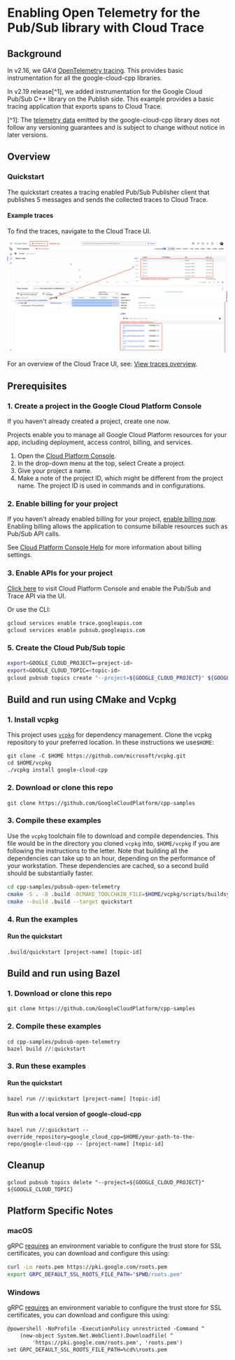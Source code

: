 # Enabling Open Telemetry for the Pub/Sub library with Cloud Trace

## Background

In v2.16, we GA'd
[OpenTelemetry tracing](https://github.com/googleapis/google-cloud-cpp/releases/tag/v2.16.0).
This provides basic instrumentation for all the google-cloud-cpp libraries.

In v2.19 release\[^1\], we added instrumentation for the Google Cloud Pub/Sub
C++ library on the Publish side. This example provides a basic tracing
application that exports spans to Cloud Trace.

\[^1\]: The
[telemetry data](https://github.com/googleapis/google-cloud-cpp/blob/main/doc/public-api.md#telemetry-data)
emitted by the google-cloud-cpp library does not follow any versioning
guarantees and is subject to change without notice in later versions.

## Overview

### Quickstart

The quickstart creates a tracing enabled Pub/Sub Publisher client that publishes
5 messages and sends the collected traces to Cloud Trace.

#### Example traces

To find the traces, navigate to the Cloud Trace UI.

![Screenshot of the Cloud Trace UI after running this quickstart.](assets/quickstart.png)

For an overview of the Cloud Trace UI, see: [View traces overview].

## Prerequisites

### 1. Create a project in the Google Cloud Platform Console

If you haven't already created a project, create one now.

Projects enable you to manage all Google Cloud Platform resources for your app,
including deployment, access control, billing, and services.

1. Open the [Cloud Platform Console](https://console.cloud.google.com/).
1. In the drop-down menu at the top, select Create a project.
1. Give your project a name.
1. Make a note of the project ID, which might be different from the project
   name. The project ID is used in commands and in configurations.

### 2. Enable billing for your project

If you haven't already enabled billing for your project,
[enable billing now](https://console.cloud.google.com/project/_/settings).
Enabling billing allows the application to consume billable resources such as
Pub/Sub API calls.

See
[Cloud Platform Console Help](https://support.google.com/cloud/answer/6288653)
for more information about billing settings.

### 3. Enable APIs for your project

[Click here](https://console.cloud.google.com/flows/enableapi?apiid=speech&showconfirmation=true)
to visit Cloud Platform Console and enable the Pub/Sub and Trace API via the UI.

Or use the CLI:

```
gcloud services enable trace.googleapis.com
gcloud services enable pubsub.googleapis.com
```

### 5. Create the Cloud Pub/Sub topic

```sh
export=GOOGLE_CLOUD_PROJECT=<project-id>
export=GOOGLE_CLOUD_TOPIC=<topic-id>
gcloud pubsub topics create "--project=${GOOGLE_CLOUD_PROJECT}" ${GOOGLE_CLOUD_TOPIC}
```

## Build and run using CMake and Vcpkg

### 1. Install vcpkg

This project uses [`vcpkg`](https://github.com/microsoft/vcpkg) for dependency
management. Clone the vcpkg repository to your preferred location. In these
instructions we use`$HOME`:

```shell
git clone -C $HOME https://github.com/microsoft/vcpkg.git
cd $HOME/vcpkg
./vcpkg install google-cloud-cpp
```

### 2. Download or clone this repo

```shell
git clone https://github.com/GoogleCloudPlatform/cpp-samples
```

### 3. Compile these examples

Use the `vcpkg` toolchain file to download and compile dependencies. This file
would be in the directory you cloned `vcpkg` into, `$HOME/vcpkg` if you are
following the instructions to the letter. Note that building all the
dependencies can take up to an hour, depending on the performance of your
workstation. These dependencies are cached, so a second build should be
substantially faster.

```sh
cd cpp-samples/pubsub-open-telemetry
cmake -S . -B .build -DCMAKE_TOOLCHAIN_FILE=$HOME/vcpkg/scripts/buildsystems/vcpkg.cmake -G Ninja
cmake --build .build --target quickstart
```

### 4. Run the examples

#### Run the quickstart

```shell
.build/quickstart [project-name] [topic-id]
```

## Build and run using Bazel

### 1. Download or clone this repo

```shell
git clone https://github.com/GoogleCloudPlatform/cpp-samples
```

### 2. Compile these examples

```shell
cd cpp-samples/pubsub-open-telemetry
bazel build //:quickstart
```

### 3. Run these examples

#### Run the quickstart

```shell
bazel run //:quickstart [project-name] [topic-id]
```

#### Run with a local version of google-cloud-cpp

```shell
bazel run //:quickstart --override_repository=google_cloud_cpp=$HOME/your-path-to-the-repo/google-cloud-cpp -- [project-name] [topic-id]
```

## Cleanup

```shell
gcloud pubsub topics delete "--project=${GOOGLE_CLOUD_PROJECT}" ${GOOGLE_CLOUD_TOPIC}
```

## Platform Specific Notes

### macOS

gRPC [requires][grpc-roots-pem-bug] an environment variable to configure the
trust store for SSL certificates, you can download and configure this using:

```bash
curl -Lo roots.pem https://pki.google.com/roots.pem
export GRPC_DEFAULT_SSL_ROOTS_FILE_PATH="$PWD/roots.pem"
```

### Windows

gRPC [requires][grpc-roots-pem-bug] an environment variable to configure the
trust store for SSL certificates, you can download and configure this using:

```console
@powershell -NoProfile -ExecutionPolicy unrestricted -Command ^
    (new-object System.Net.WebClient).Downloadfile( ^
        'https://pki.google.com/roots.pem', 'roots.pem')
set GRPC_DEFAULT_SSL_ROOTS_FILE_PATH=%cd%\roots.pem
```

[grpc-roots-pem-bug]: https://github.com/grpc/grpc/issues/16571
[view traces overview]: https://cloud.google.com/trace/docs/trace-overview

